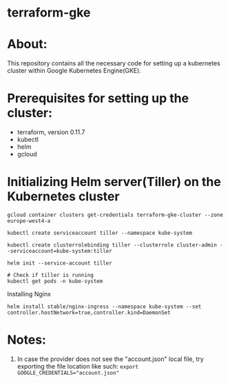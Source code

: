 # terraform-gke

# About:

This repository contains all the necessary code for setting up a kubernetes cluster within Google Kubernetes Engine(GKE).

# Prerequisites for setting up the cluster:

* terraform, version 0.11.7
* kubectl
* helm
* gcloud 

# Initializing Helm server(Tiller) on the Kubernetes cluster

```
gcloud container clusters get-credentials terraform-gke-cluster --zone europe-west4-a

kubectl create serviceaccount tiller --namespace kube-system

kubectl create clusterrolebinding tiller --clusterrole cluster-admin --serviceaccount=kube-system:tiller

helm init --service-account tiller

# Check if tiller is running
kubectl get pods -n kube-system
```
Installing Nginx

```
helm install stable/nginx-ingress --namespace kube-system --set controller.hostNetwork=true,controller.kind=DaemonSet
```

# Notes:

1. In case the provider does not see the "account.json" local file, try exporting the file location like such: ```export GOOGLE_CREDENTIALS="account.json"```